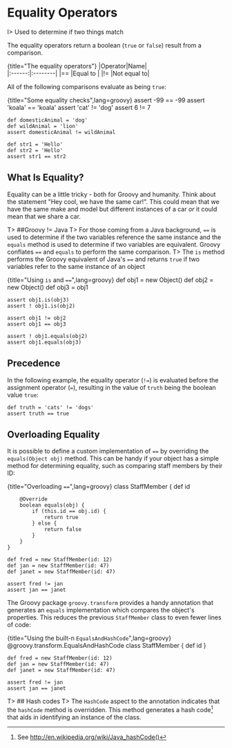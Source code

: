 # Equality Operators

I> Used to determine if two things match

The equality operators return a boolean (`true` or `false`) result from a comparison. 

{title="The equality operators"}
|Operator|Name|     
|:------:|:--------|
|==      |Equal to |
|!=      |Not equal to|

All of the following comparisons evaluate as being `true`:

{title="Some equality checks",lang=groovy}
	assert -99 == -99
	assert 'koala' == 'koala'
	assert 'cat' != 'dog'
	assert 6 != 7
	
	def domesticAnimal = 'dog'
	def wildAnimal = 'lion'
	assert domesticAnimal != wildAnimal
	
	def str1 = 'Hello'
	def str2 = 'Hello'
	assert str1 == str2


## What Is Equality?

Equality can be a little tricky - both for Groovy and humanity. Think about the statement "Hey cool, we have the same car!". This could mean that we have the same make and model but different instances of a car *or* it could mean that we share a car. 

T> ##Groovy != Java
T> For those coming from a Java background, `==` is used to determine if the two variables reference the same instance and the `equals` method is used to determine if two variables are equivalent. Groovy conflates `==` and `equals` to perform the same comparison.
T> The `is` method performs the Groovy equivalent of Java's `==` and returns `true` if two variables refer to the same instance of an object

{title="Using `is` and `==`",lang=groovy}
	def obj1 = new Object()
	def obj2 = new Object()
	def obj3 = obj1
	
	assert obj1.is(obj3)
	assert ! obj1.is(obj2)
	
	assert obj1 != obj2
	assert obj1 == obj3
	
	assert ! obj1.equals(obj2)
	assert obj1.equals(obj3)

## Precedence
In the following example, the equality operator (`!=`) is evaluated before the assignment operator (`=`), resulting in the value of `truth` being the boolean value `true`:

	def truth = 'cats' != 'dogs'
	assert truth == true

## Overloading Equality

It is possible to define a custom implementation of `==` by overriding the `equals(Object obj)` method. This can be handy if your object has a simple method for determining equality, such as comparing staff members by their ID:

{title="Overloading `==`",lang=groovy}
	class StaffMember {
	    def id
	    
	    @Override
	    boolean equals(obj) {
	        if (this.id == obj.id) {
	            return true
	        } else {
	            return false 
	        }
	    }
	}
	
	def fred = new StaffMember(id: 12)
	def jan = new StaffMember(id: 47)
	def janet = new StaffMember(id: 47)
	
	assert fred != jan
	assert jan == janet


The Groovy package `groovy.transform` provides a handy annotation that generates an `equals` implementation which compares the object's properties. This reduces the previous `StaffMember` class to even fewer lines of code:

{title="Using the built-n `EqualsAndHashCode`",lang=groovy}
	@groovy.transform.EqualsAndHashCode
	class StaffMember {
	    def id
	}
	
	def fred = new StaffMember(id: 12)
	def jan = new StaffMember(id: 47)
	def janet = new StaffMember(id: 47)
	
	assert fred != jan
	assert jan == janet

T> ## Hash codes
T> The `HashCode` aspect to the annotation indicates that the `hashCode` method is overridden. This method generates a hash code[^hash] that aids in identifying an instance of the class.


[^hash]: See <http://en.wikipedia.org/wiki/Java_hashCode()>
